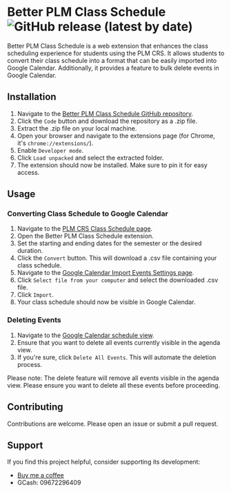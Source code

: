 # Better PLM Class Schedule ![GitHub release (latest by date)](https://img.shields.io/github/v/release/drianlarde/plm-crs-better-scheduler)

Better PLM Class Schedule is a web extension that enhances the class scheduling experience for students using the PLM CRS. It allows students to convert their class schedule into a format that can be easily imported into Google Calendar. Additionally, it provides a feature to bulk delete events in Google Calendar.

## Installation

1. Navigate to the [Better PLM Class Schedule GitHub repository](https://github.com/drianlarde/plm-crs-better-scheduler).
2. Click the `Code` button and download the repository as a .zip file.
3. Extract the .zip file on your local machine.
4. Open your browser and navigate to the extensions page (for Chrome, it's `chrome://extensions/`).
5. Enable `Developer mode`.
6. Click `Load unpacked` and select the extracted folder.
7. The extension should now be installed. Make sure to pin it for easy access.

## Usage

### Converting Class Schedule to Google Calendar

1. Navigate to the [PLM CRS Class Schedule page](https://web1.plm.edu.ph/crs/studentaccess/enlistment_view.php).
2. Open the Better PLM Class Schedule extension.
3. Set the starting and ending dates for the semester or the desired duration.
4. Click the `Convert` button. This will download a .csv file containing your class schedule.
5. Navigate to the [Google Calendar Import Events Settings page](https://calendar.google.com/calendar/u/1/r/settings/export).
6. Click `Select file from your computer` and select the downloaded .csv file.
7. Click `Import`.
8. Your class schedule should now be visible in Google Calendar.

### Deleting Events

1. Navigate to the [Google Calendar schedule view](https://calendar.google.com/calendar/u/0/r/agenda).
2. Ensure that you want to delete all events currently visible in the agenda view.
3. If you're sure, click `Delete All Events`. This will automate the deletion process.

Please note: The delete feature will remove all events visible in the agenda view. Please ensure you want to delete all these events before proceeding.

## Contributing

Contributions are welcome. Please open an issue or submit a pull request.

## Support

If you find this project helpful, consider supporting its development:

- [Buy me a coffee](https://www.buymeacoffee.com/drianlarde)
- GCash: 09672296409
